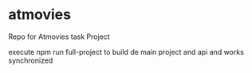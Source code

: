 # atmovies
Repo for Atmovies task Project

execute npm run full-project to build de main project and api and works synchronized
